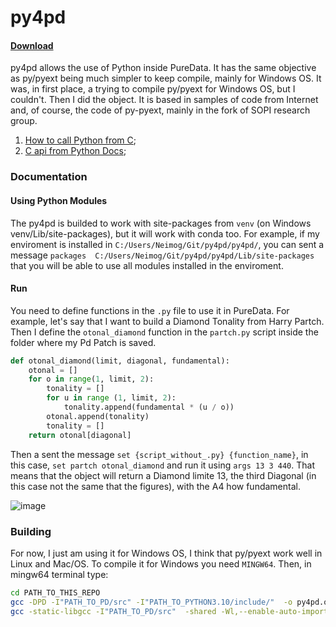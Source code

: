 

# py4pd 
#### [Download](https://github.com/charlesneimog/py4pd/releases)


py4pd allows the use of Python inside PureData. It has the same objective as py/pyext being much simpler to keep compile, mainly for Windows OS. It was, in first place, a trying to compile py/pyext for Windows OS, but I couldn't. Then I did the object. It is based in samples of code from Internet and, of course, the code of py-pyext, mainly in the fork of SOPI research group.
1. [How to call Python from C](https://stackoverflow.com/questions/1056051/how-do-you-call-python-code-from-c-code);
2. [C api from Python Docs](https://docs.python.org/3/extending/embedding.html);


### Documentation

#### Using Python Modules

The py4pd is builded to work with site-packages from `venv` (on Windows venv/Lib/site-packages), but it will work with conda too. For example, if my enviroment is installed in `C:/Users/Neimog/Git/py4pd/py4pd/`, you can sent a message `packages  C:/Users/Neimog/Git/py4pd/py4pd/Lib/site-packages` that you will be able to use all modules installed in the enviroment.

#### Run 

You need to define functions in the `.py` file to use it in PureData. For example, let's say that I want to build a Diamond Tonality from Harry Partch. Then I define the `otonal_diamond` function in the `partch.py` script inside the folder where my Pd Patch is saved. 

``` Python
def otonal_diamond(limit, diagonal, fundamental):
    otonal = []
    for o in range(1, limit, 2):
        tonality = []
        for u in range (1, limit, 2):
            tonality.append(fundamental * (u / o))
        otonal.append(tonality)
        tonality = [] 
    return otonal[diagonal]
```

Then a sent the message `set {script_without_.py} {function_name}`, in this case, `set partch otonal_diamond` and run it using `args 13 3 440`. That means that the object will return a Diamond limite 13, the third Diagonal (in this case not the same that the figures), with the A4 how fundamental.

![image](https://user-images.githubusercontent.com/31707161/179780465-0bec0a51-8bdb-4733-a846-7e1952311277.png)

### Building

For now, I just am using it for Windows OS, I think that py/pyext work well in Linux and Mac/OS. To compile it for Windows you need `MINGW64`. Then, in mingw64 terminal type:


``` bash 
cd PATH_TO_THIS_REPO
gcc -DPD -I"PATH_TO_PD/src" -I"PATH_TO_PYTHON3.10/include/"  -o py4pd.o -c ./src/py4pd.c
gcc -static-libgcc -I"PATH_TO_PD/src"  -shared -Wl,--enable-auto-import "PATH_TO_PD/bin/pd.dll" "PATH_TO_PYTHON3.10/python310.dll" -o py4pd.dll py4pd.o
```






